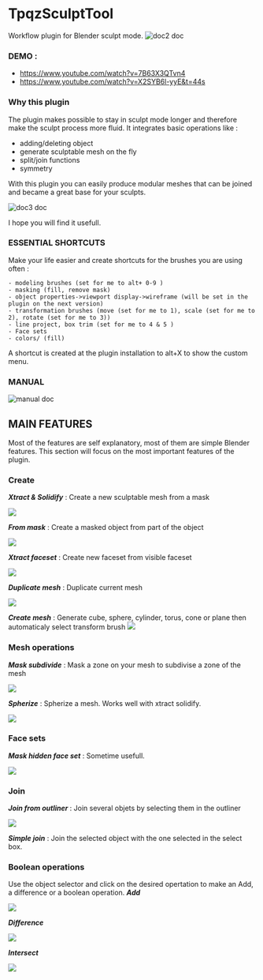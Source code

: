 # TpqzSculptTool
Workflow plugin for Blender sculpt mode.
![doc2 doc](manual/doc2.png?raw=true "doc2.doc")

### DEMO :
- https://www.youtube.com/watch?v=7B63X3QTvn4
- https://www.youtube.com/watch?v=X2SYB6l-yyE&t=44s


### Why this plugin
The plugin makes possible to stay in sculpt mode longer and therefore make the sculpt process more fluid. 
It integrates basic operations like : 
- adding/deleting object
- generate sculptable mesh on the fly
- split/join functions
- symmetry

With this plugin you can easily produce modular meshes that can be joined and became a great base for your sculpts.

![doc3 doc](manual/doc3.png?raw=true "doc3.doc")

I hope you will find it usefull.


### ESSENTIAL SHORTCUTS
Make your life easier and create shortcuts for the brushes you are using often :

    - modeling brushes (set for me to alt+ 0-9 )
    - masking (fill, remove mask)
    - object properties->viewport display->wireframe (will be set in the plugin on the next version)
    - transformation brushes (move (set for me to 1), scale (set for me to 2), rotate (set for me to 3))
    - line project, box trim (set for me to 4 & 5 )
    - Face sets
    - colors/ (fill)

A shortcut is created at the plugin installation to alt+X to show the custom menu.

### MANUAL
![manual doc](manual/doc.png?raw=true "manual.doc")

## MAIN FEATURES
Most of the features are self explanatory, most of them are simple Blender features. This section will focus on the most important features of the plugin.
### Create
***Xtract & Solidify*** : Create a new sculptable mesh  from a mask

![](manual/xtract&solidify.png)

***From mask*** : Create a masked object from part of the object

![](manual/fromMask.png)

***Xtract faceset*** : Create new faceset from visible faceset

![](manual/xtractfacesets.png)

***Duplicate mesh*** : Duplicate current mesh

![](manual/duplicatemesh.png)

***Create mesh*** : Generate  cube, sphere, cylinder, torus, cone or plane then automaticaly select transform brush
![](manual/create.png)

### Mesh operations
***Mask subdivide*** : Mask a zone on your mesh to subdivise a zone of the mesh

![](manual/maskSubdivise.png)

***Spherize*** : Spherize a mesh. Works well with xtract solidify.

![](manual/sbSphere.png)

### Face sets

***Mask hidden face set*** : Sometime usefull.

![](manual/masHiddenfaceset.png)
### Join

***Join from outliner*** : Join several objets by selecting them in the outliner

![](manual/joinFromOutliner.png)

***Simple join*** : Join the selected object with the one selected in the select box.

[](join_op.py)

### Boolean operations
Use the object selector and click on the desired opertation to make an Add, a difference or a boolean operation.
***Add***

![](manual/booleanAdd.png)

***Difference***

![](manual/booleanDifference.png)

***Intersect***

![](manual/booleanIntersect.png)
